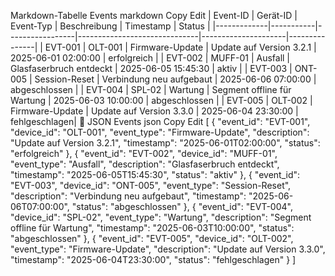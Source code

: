 Markdown-Tabelle Events
markdown
Copy
Edit
| Event-ID    | Gerät-ID  | Event-Typ       | Beschreibung                  | Timestamp           | Status        |
|-------------|-----------|-----------------|------------------------------|---------------------|---------------|
| EVT-001     | OLT-001   | Firmware-Update | Update auf Version 3.2.1      | 2025-06-01 02:00:00 | erfolgreich   |
| EVT-002     | MUFF-01   | Ausfall         | Glasfaserbruch entdeckt       | 2025-06-05 15:45:30 | aktiv         |
| EVT-003     | ONT-005   | Session-Reset   | Verbindung neu aufgebaut      | 2025-06-06 07:00:00 | abgeschlossen |
| EVT-004     | SPL-02    | Wartung         | Segment offline für Wartung   | 2025-06-03 10:00:00 | abgeschlossen |
| EVT-005     | OLT-002   | Firmware-Update | Update auf Version 3.3.0      | 2025-06-04 23:30:00 | fehlgeschlagen|
🧾 JSON Events
json
Copy
Edit
[
  {
    "event_id": "EVT-001",
    "device_id": "OLT-001",
    "event_type": "Firmware-Update",
    "description": "Update auf Version 3.2.1",
    "timestamp": "2025-06-01T02:00:00",
    "status": "erfolgreich"
  },
  {
    "event_id": "EVT-002",
    "device_id": "MUFF-01",
    "event_type": "Ausfall",
    "description": "Glasfaserbruch entdeckt",
    "timestamp": "2025-06-05T15:45:30",
    "status": "aktiv"
  },
  {
    "event_id": "EVT-003",
    "device_id": "ONT-005",
    "event_type": "Session-Reset",
    "description": "Verbindung neu aufgebaut",
    "timestamp": "2025-06-06T07:00:00",
    "status": "abgeschlossen"
  },
  {
    "event_id": "EVT-004",
    "device_id": "SPL-02",
    "event_type": "Wartung",
    "description": "Segment offline für Wartung",
    "timestamp": "2025-06-03T10:00:00",
    "status": "abgeschlossen"
  },
  {
    "event_id": "EVT-005",
    "device_id": "OLT-002",
    "event_type": "Firmware-Update",
    "description": "Update auf Version 3.3.0",
    "timestamp": "2025-06-04T23:30:00",
    "status": "fehlgeschlagen"
  }
]